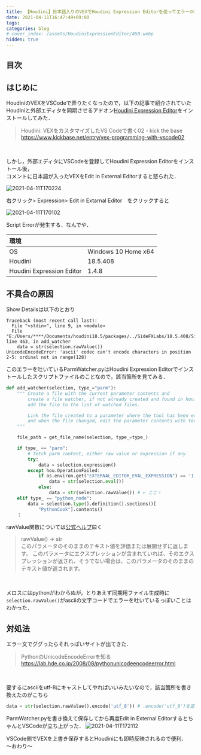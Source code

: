 ```yaml
---
title: 【Houdini】日本語入りのVEXでHoudini Expression Editorを使ってエラーが出たときの対処法
date: 2021-04-11T16:47:49+09:00
tags: 
categories: blog
# cover_index: /assets/HoudiniExpressionEditor/450.webp
hidden: true
---
```


## 目次
<!-- toc -->

## はじめに
HoudiniのVEXをVSCodeで弄りたくなったので，以下の記事で紹介されていたHoudiniと外部エディタを同期させるアドオン[Houdini Expression Editor](http://cgtoolbox.com/houdini-expression-editor/)をインストールしてみた．

>Houdini: VEXをカスタマイズしたVS Codeで書く02 - kick the base  
>https://www.kickbase.net/entry/vex-programming-with-vscode02

<br>


しかし，外部エディタにVSCodeを登録してHoudini Expression Editorをインストール後，  
コメントに日本語が入ったVEXをEdit in External Editorすると怒られた．  

![2021-04-11T170224](2021-04-11T170224.png)

右クリック> Expression> Edit in Extarnal Editor　をクリックすると

![2021-04-11T170102](2021-04-11T170102.png)

Script Errorが発生する．なんでや．

|環境||
|:-|-|
|OS |Windows 10 Home x64|
|Houdini|18.5.408 |
|Houdini Expression Editor |1.4.8|

## 不具合の原因

Show Detailsは以下のとおり
```
Traceback (most recent call last):
  File "<stdin>", line 9, in <module>
  File "E:/Users/****/Documents/houdini18.5/packages/../SideFXLabs/18.5.408/SideFXLabs18.5/scripts/python\HoudiniExprEditor\ParmWatcher.py", line 463, in add_watcher
    data = str(selection.rawValue())
UnicodeEncodeError: 'ascii' codec can't encode characters in position 2-5: ordinal not in range(128)
```

このエラーを吐いているParmWatcher.pyはHoudini Expression Editorでインストールしたスクリプトファイルのことなので，該当箇所を見てみる．

```python
def add_watcher(selection, type_="parm"):
    """ Create a file with the current parameter contents and 
        create a file watcher, if not already created and found in hou.Session,
        add the file to the list of watched files.

        Link the file created to a parameter where the tool has been executed from
        and when the file changed, edit the parameter contents with text contents.
    """

    file_path = get_file_name(selection, type_=type_)

    if type_ == "parm":
        # fetch parm content, either raw value or expression if any
        try:
            data = selection.expression()
        except hou.OperationFailed:
            if os.environ.get("EXTERNAL_EDITOR_EVAL_EXPRESSION") == '1':
                data = str(selection.eval())
            else:
                data = str(selection.rawValue()) # ← ここ！
    elif type_ == "python_node":
        data = selection.type().definition().sections()[
            "PythonCook"].contents()
    ︙
```

rawValue関数については[公式ヘルプ](https://www.sidefx.com/ja/docs/houdini/hom/hou/Parm.html)曰く
>rawValue() → str  
>このパラメータのそのままのテキスト値を評価または展開せずに返します。 このパラメータにエクスプレッションが含まれていれば、そのエクスプレッションが返され、そうでない場合は、このパラメータのそのままのテキスト値が返されます。

<br>

メロスにはpythonがわからぬが，とりあえず同期用ファイル生成時に`selection.rawValue()`がasciiの文字コードでエラーを吐いているっぽいことはわかった．

## 対処法
エラー文でググったらそれっぽいサイトが出てきた．

>PythonのUnicodeEncodeErrorを知る  
>https://lab.hde.co.jp/2008/08/pythonunicodeencodeerror.html

<br>

要するにasciiをutf-8にキャストしてやればいいみたいなので，該当箇所を書き換えたのがこちら

```python
data = str(selection.rawValue().encode('utf_8')) # .encode('utf_8')を追加
```
ParmWatcher.pyを書き換えて保存してから再度Edit in External EditorするとちゃんとVSCodeが立ち上がった．
![2021-04-11T172112](2021-04-11T172112.png)

VSCode側でVEXを上書き保存するとHoudiniにも即時反映されるので便利．  
～おわり～